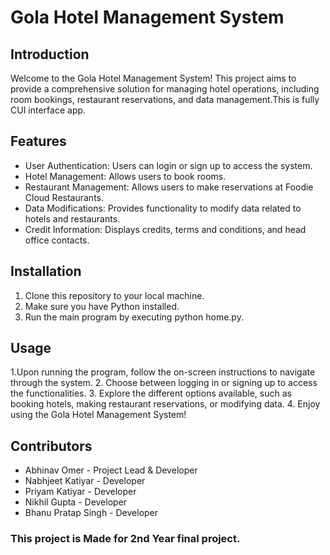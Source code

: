 # Gola Hotel Management System
## Introduction
Welcome to the Gola Hotel Management System! This project aims to provide a comprehensive solution for managing hotel operations, including room bookings, restaurant reservations, and data management.This is fully CUI interface app.

## Features
- User Authentication: Users can login or sign up to access the system.
- Hotel Management: Allows users to book rooms.
- Restaurant Management: Allows users to make reservations at Foodie Cloud Restaurants.
- Data Modifications: Provides functionality to modify data related to hotels and restaurants.
- Credit Information: Displays credits, terms and conditions, and head office contacts.
## Installation
1. Clone this repository to your local machine.
2. Make sure you have Python installed.
3. Run the main program by executing python home.py.
## Usage
1.Upon running the program, follow the on-screen instructions to navigate through the system.
2. Choose between logging in or signing up to access the functionalities.
3. Explore the different options available, such as booking hotels, making restaurant reservations, or modifying data.
4. Enjoy using the Gola Hotel Management System!
## Contributors
- Abhinav Omer - Project Lead & Developer
- Nabhjeet Katiyar - Developer
- Priyam Katiyar - Developer
- Nikhil Gupta - Developer
- Bhanu Pratap Singh - Developer

### This project is Made for 2nd Year final project.
